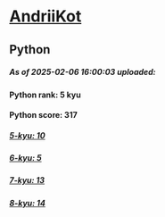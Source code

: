 # [AndriiKot](https://www.codewars.com/users/AndriiKot) 
## Python

##### As of 2025-02-06 16:00:03 uploaded:

#### Python rank: 5 kyu

#### Python score: 317

##### [5-kyu: 10](https://github.com/AndriiKot/Python__CodeWars/tree/main/kyu-5)

##### [6-kyu: 5](https://github.com/AndriiKot/Python__CodeWars/tree/main/kyu-6)

##### [7-kyu: 13](https://github.com/AndriiKot/Python__CodeWars/tree/main/kyu-7)

##### [8-kyu: 14](https://github.com/AndriiKot/Python__CodeWars/tree/main/kyu-8)

